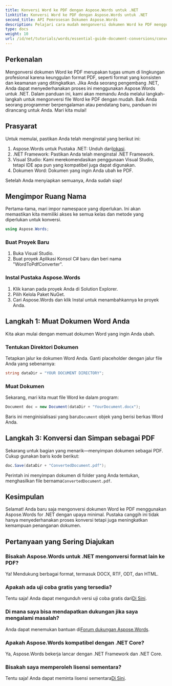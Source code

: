 ```yaml
---
title: Konversi Word ke PDF dengan Aspose.Words untuk .NET
linktitle: Konversi Word ke PDF dengan Aspose.Words untuk .NET
second_title: API Pemrosesan Dokumen Aspose.Words
description: Pelajari cara mudah mengonversi dokumen Word ke PDF menggunakan Aspose.Words untuk .NET. Tutorial langkah demi langkah ini mencakup prasyarat penting, pengaturan proyek, dan implementasi kode.
type: docs
weight: 10
url: /id/net/tutorials/words/essential-guide-document-conversions/convert-word-to-pdf/
---
```

## Perkenalan

Mengonversi dokumen Word ke PDF merupakan tugas umum di lingkungan profesional karena keunggulan format PDF, seperti format yang konsisten dan keamanan yang ditingkatkan. Jika Anda seorang pengembang .NET, Anda dapat menyederhanakan proses ini menggunakan Aspose.Words untuk .NET. Dalam panduan ini, kami akan memandu Anda melalui langkah-langkah untuk mengonversi file Word ke PDF dengan mudah. Baik Anda seorang programmer berpengalaman atau pendatang baru, panduan ini dirancang untuk Anda. Mari kita mulai!

## Prasyarat

Untuk memulai, pastikan Anda telah menginstal yang berikut ini:

1.  Aspose.Words untuk Pustaka .NET: Unduh dari[lokasi](https://releases.aspose.com/words/net/).
2. .NET Framework: Pastikan Anda telah menginstal .NET Framework.
3. Visual Studio: Kami merekomendasikan penggunaan Visual Studio, tetapi IDE apa pun yang kompatibel juga dapat digunakan.
4. Dokumen Word: Dokumen yang ingin Anda ubah ke PDF.

Setelah Anda menyiapkan semuanya, Anda sudah siap!

## Mengimpor Ruang Nama

Pertama-tama, mari impor namespace yang diperlukan. Ini akan memastikan kita memiliki akses ke semua kelas dan metode yang diperlukan untuk konversi.

```csharp
using Aspose.Words;
```

### Buat Proyek Baru

1. Buka Visual Studio.
2. Buat proyek Aplikasi Konsol C# baru dan beri nama "WordToPdfConverter".

### Instal Pustaka Aspose.Words

1. Klik kanan pada proyek Anda di Solution Explorer.
2. Pilih Kelola Paket NuGet.
3. Cari Aspose.Words dan klik Instal untuk menambahkannya ke proyek Anda.

## Langkah 1: Muat Dokumen Word Anda

Kita akan mulai dengan memuat dokumen Word yang ingin Anda ubah.

### Tentukan Direktori Dokumen

Tetapkan jalur ke dokumen Word Anda. Ganti placeholder dengan jalur file Anda yang sebenarnya:

```csharp
string dataDir = "YOUR DOCUMENT DIRECTORY";
```

### Muat Dokumen

Sekarang, mari kita muat file Word ke dalam program:

```csharp
Document doc = new Document(dataDir + "YourDocument.docx");
```

 Baris ini menginisialisasi yang baru`Document` objek yang berisi berkas Word Anda.

## Langkah 3: Konversi dan Simpan sebagai PDF

Sekarang untuk bagian yang menarik—menyimpan dokumen sebagai PDF. Cukup gunakan baris kode berikut:

```csharp
doc.Save(dataDir + "ConvertedDocument.pdf");
```

 Perintah ini menyimpan dokumen di folder yang Anda tentukan, menghasilkan file bernama`ConvertedDocument.pdf`.

## Kesimpulan

Selamat! Anda baru saja mengonversi dokumen Word ke PDF menggunakan Aspose.Words for .NET dengan upaya minimal. Pustaka canggih ini tidak hanya menyederhanakan proses konversi tetapi juga meningkatkan kemampuan penanganan dokumen. 

## Pertanyaan yang Sering Diajukan

### Bisakah Aspose.Words untuk .NET mengonversi format lain ke PDF?

Ya! Mendukung berbagai format, termasuk DOCX, RTF, ODT, dan HTML.

### Apakah ada uji coba gratis yang tersedia?

 Tentu saja! Anda dapat mengunduh versi uji coba gratis dari[Di Sini](https://releases.aspose.com/).

### Di mana saya bisa mendapatkan dukungan jika saya mengalami masalah?

 Anda dapat menemukan bantuan di[Forum dukungan Aspose.Words](https://forum.aspose.com/c/words/8).

### Apakah Aspose.Words kompatibel dengan .NET Core?

Ya, Aspose.Words bekerja lancar dengan .NET Framework dan .NET Core.

### Bisakah saya memperoleh lisensi sementara?

 Tentu saja! Anda dapat meminta lisensi sementara[Di Sini](https://purchase.conholdate.com/temporary-license/).